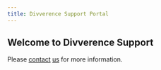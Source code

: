 ```yaml
---
title: Divverence Support Portal
---
```

## Welcome to Divverence Support

Please [contact](mailto:jeannine.van.hoften@divverence.com) [us](http://www.divverence.com/) for more information.

